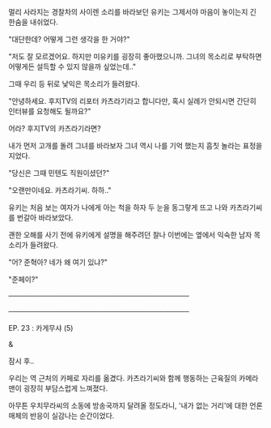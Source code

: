 멀리 사라지는 경찰차의 사이렌 소리를 바라보던 유키는 그제서야 마음이 놓이는지 긴 한숨을 내쉬었다.

"대단한데? 어떻게 그런 생각을 한 거야?"

"저도 잘 모르겠어요. 하지만 미유키를 굉장히 좋아했으니까. 그녀의 목소리로 부탁하면 어떻게든 설득할 수 있지 않을까 싶었는데.."

그때 우리 등 뒤로 낯익은 목소리가 들려왔다.

"안녕하세요. 후지TV의 리포터 카츠라기라고 합니다만, 혹시 실례가 안되시면 간단히 인터뷰를 요청해도 될까요?"

어라? 후지TV의 카츠라기라면?

내가 먼저 고개를 돌려 그녀를 바라보자 그녀 역시 나를 기억 했는지 흠칫 놀라는 표정을 지었다.

"당신은 그때 민텐도 직원이셨던?"

"오랜만이네요. 카츠라기씨. 하하.."

유키는 처음 보는 여자가 나에게 아는 척을 하자 두 눈을 동그랗게 뜨고 나와 카츠라기씨를 번갈아 바라보았다. 

괜한 오해를 사기 전에 유키에게 설명을 해주려던 찰나 이번에는 옆에서 익숙한 남자 목소리가 들려왔다. 

"어? 준혁아? 네가 왜 여기 있냐?" 

"준페이?"

────────────────────────────────────

────────────────────────────────────

EP. 23 : 카게무샤 (5)

&

잠시 후..

우리는 역 근처의 카페로 자리를 옮겼다. 카츠라기씨와 함께 행동하는 근육질의 카메라맨이 굉장히 부담스럽게 느껴졌다.

아무튼 우치무라씨의 소동에 방송국까지 달려올 정도라니, '내가 없는 거리'에 대한 언론 매체의 반응이 실감나는 순간이었다.
